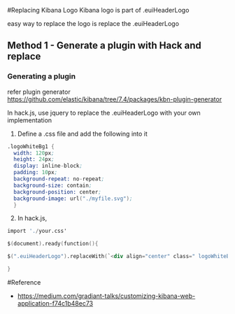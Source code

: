 #Replacing Kibana Logo
Kibana logo is part of .euiHeaderLogo

easy way to replace the logo is replace the .euiHeaderLogo


## Method 1 - Generate a plugin with Hack and replace

### Generating a plugin

refer plugin generator https://github.com/elastic/kibana/tree/7.4/packages/kbn-plugin-generator

In hack.js, use jquery to replace the .euiHeaderLogo with your own implementation

1. Define a .css file and add the following into it
```s
.logoWhiteBg1 {
  width: 120px;
  height: 24px;
  display: inline-block;
  padding: 10px;
  background-repeat: no-repeat;
  background-size: contain;
  background-position: center;
  background-image: url("./myfile.svg");
  }
```

2. In hack.js, 
```s
import './your.css'

$(document).ready(function(){

$(".euiHeaderLogo").replaceWith(`<div align="center" class=" logoWhiteBg1">`);

}

```
#Reference

- https://medium.com/gradiant-talks/customizing-kibana-web-application-f74c1b48ec73

